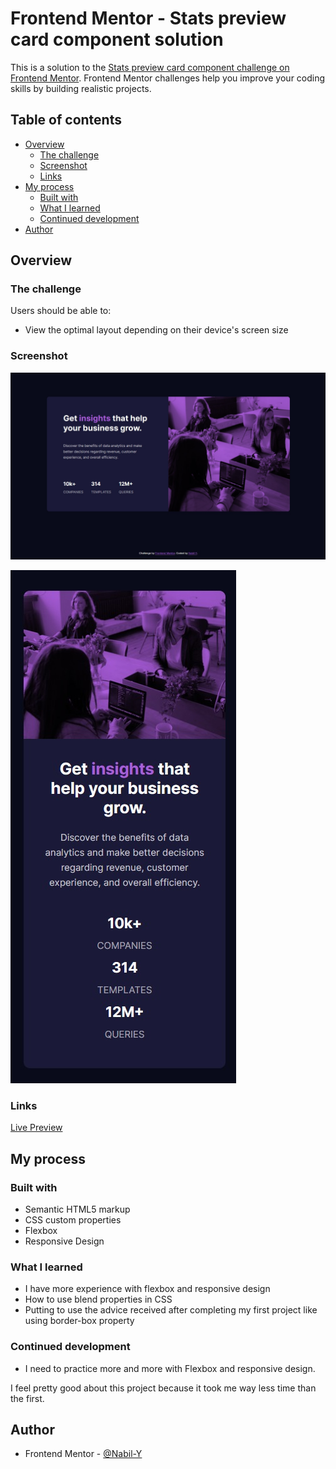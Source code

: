 # Frontend Mentor - Stats preview card component solution

This is a solution to the [Stats preview card component challenge on Frontend Mentor](https://www.frontendmentor.io/challenges/stats-preview-card-component-8JqbgoU62). Frontend Mentor challenges help you improve your coding skills by building realistic projects. 

## Table of contents

- [Overview](#overview)
  - [The challenge](#the-challenge)
  - [Screenshot](#screenshot)
  - [Links](#links)
- [My process](#my-process)
  - [Built with](#built-with)
  - [What I learned](#what-i-learned)
  - [Continued development](#continued-development)
- [Author](#author)

## Overview

### The challenge

Users should be able to:

- View the optimal layout depending on their device's screen size

### Screenshot

![Desktop](./design/desktop-solution.jpg)

![Mobile](./design/mobile-solution.jpg)

### Links

[Live Preview](https://your-solution-url.com)

## My process

### Built with

- Semantic HTML5 markup
- CSS custom properties
- Flexbox
- Responsive Design

### What I learned

- I have more experience with flexbox and responsive design
- How to use blend properties in CSS
- Putting to use the advice received after completing my first project like using border-box property

### Continued development

- I need to practice more and more with Flexbox and responsive design.

I feel pretty good about this project because it took me way less time than the first.

## Author

- Frontend Mentor - [@Nabil-Y](https://www.frontendmentor.io/profile/Nabil-Y)


